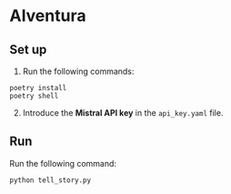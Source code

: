 # AIventura

## Set up

1. Run the following commands:

```
poetry install
poetry shell
```

2. Introduce the **Mistral API key** in the `api_key.yaml` file.

## Run

Run the following command:

```
python tell_story.py
``` 

